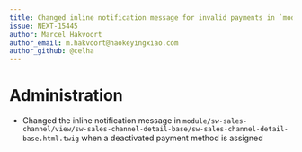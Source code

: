 ```yaml
---
title: Changed inline notification message for invalid payments in `module/sw-sales-channel/view/sw-sales-channel-detail-base/sw-sales-channel-detail-base.html.twig`
issue: NEXT-15445
author: Marcel Hakvoort
author_email: m.hakvoort@haokeyingxiao.com
author_github: @celha
---
```

# Administration
* Changed the inline notification message in `module/sw-sales-channel/view/sw-sales-channel-detail-base/sw-sales-channel-detail-base.html.twig` when a deactivated payment method is assigned
